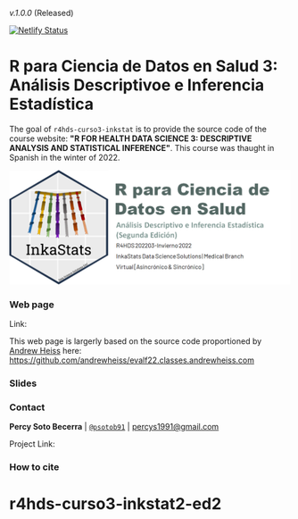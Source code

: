 _v.1.0.0_ (Released) 

<!-- [![DOI](https://zenodo.org/badge/461874184.svg)](https://zenodo.org/badge/latestdoi/461874184) -->
[![Netlify Status](https://api.netlify.com/api/v1/badges/2ebef1c8-b7c5-4ed2-ba0d-4ed1bec5bf0f/deploy-status)](https://app.netlify.com/sites/rcds3-inkastats/deploys)

# R para Ciencia de Datos en Salud 3: Análisis Descriptivoe e Inferencia Estadística

<!-- badges: start -->
<!-- badges: end -->

The goal of `r4hds-curso3-inkstat` is to provide the source code of the course website: 
__"R FOR HEALTH DATA SCIENCE 3: DESCRIPTIVE ANALYSIS AND STATISTICAL INFERENCE"__. This course was thaught in Spanish in the winter of 2022.

![](files/social-image-f22.png)

### Web page

Link:

This web page is largerly based on the source code proportioned by [Andrew Heiss](https://github.com/andrewheiss/evalf22.classes.andrewheiss.com) here: <https://github.com/andrewheiss/evalf22.classes.andrewheiss.com>

### Slides


### Contact

**Percy Soto Becerra** | [`@psotob91`](https://https://twitter.com/psotob91) | <percys1991@gmail.com>

Project Link: 


### How to cite

<!-- > __Cite__: Soto-Becerra P. pain_prev [Internet]. Zenodo; 2022 [cited 2022 Feb 21]. Available from: 10.5281/zenodo.6204769 -->
# r4hds-curso3-inkstat2-ed2
